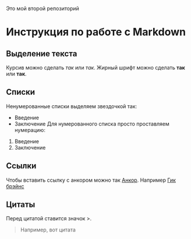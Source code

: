 Это мой второй репозиторий

# Инструкция по работе с Markdown 

## Выделение текста
Курсив можно сделать *так* или _так_.
Жирный шрифт можно сделать **так** или __так__.
## Списки
Ненумерованные списки выделяем звездочкой так:
* Введение
* Заключение
Для нумерованного списка просто проставляем нумерацию:
1. Введение
2. Заключение
## Ссылки
Чтобы вставить ссылку с анкором можно так [Анкор](ссылка).
Например [Гик брэйнс](https://gb.ru/)
## Цитаты
Перед цитатой ставится значок >.
>Например, вот цитата
